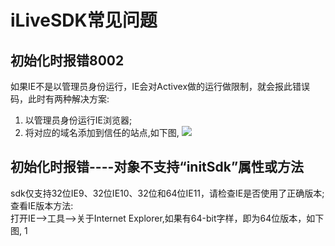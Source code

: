 ﻿# iLiveSDK常见问题

## 初始化时报错8002
如果IE不是以管理员身份运行，IE会对Activex做的运行做限制，就会报此错误码，此时有两种解决方案:
1. 以管理员身份运行IE浏览器;
2. 将对应的域名添加到信任的站点,如下图,
![](https://mc.qcloudimg.com/static/img/5f05f0bbb26dff457f8c89230e655613/image.jpg)

## 初始化时报错----对象不支持“initSdk”属性或方法

sdk仅支持32位IE9、32位IE10、32位和64位IE11，请检查IE是否使用了正确版本;查看IE版本方法:<br/>
打开IE-->工具-->关于Internet Explorer,如果有64-bit字样，即为64位版本，如下图,
1[](https://mc.qcloudimg.com/static/img/575d9b76449c9c992fcd1bfee8796234/1.png)
